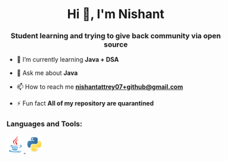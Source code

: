 <h1 align="center">Hi 👋, I'm Nishant</h1>
<h3 align="center">Student learning and trying to give back community via open source</h3>

- 🌱 I’m currently learning **Java + DSA**

- 💬 Ask me about **Java**

- 📫 How to reach me **nishantattrey07+github@gmail.com**

- ⚡ Fun fact **All of my repository are quarantined**
<h3 align="left">Languages and Tools:</h3>
<p align="left"> <a href="https://www.java.com" target="_blank" rel="noreferrer"> <img src="https://raw.githubusercontent.com/devicons/devicon/master/icons/java/java-original.svg" alt="java" width="40" height="40"/> </a> <a href="https://www.python.org" target="_blank" rel="noreferrer"> <img src="https://raw.githubusercontent.com/devicons/devicon/master/icons/python/python-original.svg" alt="python" width="40" height="40"/> </a> </p>
